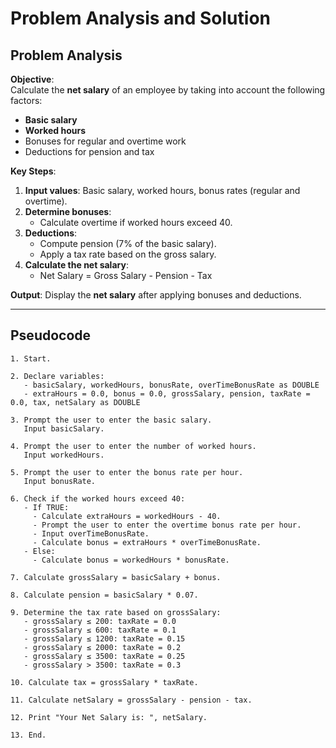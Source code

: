 # Problem Analysis and Solution

## Problem Analysis

**Objective**:  
Calculate the **net salary** of an employee by taking into account the following factors:  
- **Basic salary**  
- **Worked hours**  
- Bonuses for regular and overtime work  
- Deductions for pension and tax  

**Key Steps**:  
1. **Input values**: Basic salary, worked hours, bonus rates (regular and overtime).  
2. **Determine bonuses**:  
   - Calculate overtime if worked hours exceed 40.  
3. **Deductions**:  
   - Compute pension (7% of the basic salary).  
   - Apply a tax rate based on the gross salary.  
4. **Calculate the net salary**:  
   - Net Salary = Gross Salary - Pension - Tax  

**Output**: Display the **net salary** after applying bonuses and deductions.  

---

## Pseudocode

```plaintext
1. Start.

2. Declare variables:
   - basicSalary, workedHours, bonusRate, overTimeBonusRate as DOUBLE
   - extraHours = 0.0, bonus = 0.0, grossSalary, pension, taxRate = 0.0, tax, netSalary as DOUBLE

3. Prompt the user to enter the basic salary.
   Input basicSalary.

4. Prompt the user to enter the number of worked hours.
   Input workedHours.

5. Prompt the user to enter the bonus rate per hour.
   Input bonusRate.

6. Check if the worked hours exceed 40:
   - If TRUE:
     - Calculate extraHours = workedHours - 40.
     - Prompt the user to enter the overtime bonus rate per hour.
     - Input overTimeBonusRate.
     - Calculate bonus = extraHours * overTimeBonusRate.
   - Else:
     - Calculate bonus = workedHours * bonusRate.

7. Calculate grossSalary = basicSalary + bonus.

8. Calculate pension = basicSalary * 0.07.

9. Determine the tax rate based on grossSalary:
   - grossSalary ≤ 200: taxRate = 0.0
   - grossSalary ≤ 600: taxRate = 0.1
   - grossSalary ≤ 1200: taxRate = 0.15
   - grossSalary ≤ 2000: taxRate = 0.2
   - grossSalary ≤ 3500: taxRate = 0.25
   - grossSalary > 3500: taxRate = 0.3

10. Calculate tax = grossSalary * taxRate.

11. Calculate netSalary = grossSalary - pension - tax.

12. Print "Your Net Salary is: ", netSalary.

13. End.
